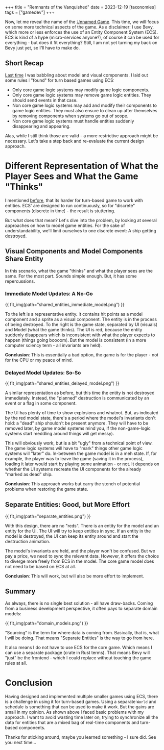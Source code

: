+++
title = "Remnants of the Vanquished"
date = 2023-12-19
[taxonomies]
tags = ["gamedev"]
+++

Now, let me reveal the name of the [Unnamed Game](@/unnamed-game-2/index.md). This time, we will focus on some more technical aspects of the game. As a disclaimer: I use Bevy, which more or less enforces the use of an Entity Component System (ECS). ECS is kind of a hype (micro-services anyone?), of course it can be used for everything - but does it fit everything? Still, I am not yet turning my back on Bevy just yet, so I'll have to make do.

## Short Recap
[Last time](@/unnamed-game-2/index.md#ecs-systems) I was babbling about model and visual components. I laid out some rules I "found" for turn based games using ECS:
* Only core game logic systems may modify game logic components.
* Only core game logic systems may remove game logic entities. They should send events in that case.
* Non core game logic systems may add and modify their components to game logic entities. They must also ensure to clean up after themselves by removing components when systems go out of scope.
* Non core game logic systems must handle entities suddenly disappearing and appearing.

Alas, while I still think those are valid - a more restrictive approach might be necessary. Let's take a step back and re-evaluate the current design approach.

# Different Representation of What the Player Sees and What the Game "Thinks"
I mentioned [before](@/unnamed-game-2/index.md#how-to-design-entities-and-systems-for-a-turn-based-game), that its harder for turn-based game to work with entities. ECS' are designed to run continuously, so for "discrete" components (discrete in time) - the result is stuttering.

But what does that mean? Let's dive into the problem, by looking at several approaches on how to model game entities. For the sake of understandability, we'll limit ourselves to one discrete event: A ship getting destroyed. 

## Visual Components and Model Components Share Entity
In this scenario, what the game "thinks" and what the player sees are the same. For the most part. Sounds simple enough. But, it has some repercussions. 

### Immediate Model Updates: A No-Go
{{ fit_img(path="shared_entities_immediate_model.png") }}

To the left is a representative entity. It contains hit points as a model component and a sprite as a visual component. The entity is in the process of being destroyed. To the right is the game state, separated by UI (visuals) and Model (what the game thinks). The UI is red, because the entity suddenly disappears which is inconsistent with what the player expects to happen (things going boooom). But the model is consistent (in a more computer sciency term - all invariants are held).

**Conclusion**: This is essentially a bad option, the game is for the player - not for the CPU or my peace of mind.

### Delayed Model Updates: So-So
{{ fit_img(path="shared_entities_delayed_model.png") }}

A similar representation as before, but this time the entity is not destroyed immediately. Instead, the "planned" destruction is communicated by an event or a flag in some component.

The UI has plenty of time to show explosions and whatnot. But, as indicated by the red model state, there's a period where the model's invariants don't hold: a "dead" ship shouldn't be present anymore. They will have to be removed later, by game model systems mind you, if the non-game-logic systems start meddling around things will get messy).

This will obviously work, but is a bit "ugly" from a technical point of view. The game logic systems will have to "mark" things other game logic systems will "later" do. In-between the game model is in a meh state. If, for example, the player was to leave the game (saving it in the process), loading it later would start by playing some animation - or not. It depends on whether the UI systems recreate the UI components for the already "marked as dead" ship.


**Conclusion**: This approach works but carry the stench of potential problems when restoring the game state.

## Separate Entities: Good, but More Effort
{{ fit_img(path="separate_entities.png") }}

With this design, there are no "reds". There is an entity for the model and an entity for the UI. The UI will try to keep entities in sync. If an entity in the model is destroyed, the UI can keep its entity around and start the destruction animation. 

The model's invariants are held, and the player won't be confused. But we pay a price, we need to sync the relevant data. However, it offers the choice to diverge more freely from ECS in the model. The core game model does not need to be based on ECS at all.

**Conclusion**: This will work, but will also be more effort to implement.

## Summary
As always, there is no single best solution - all have draw-backs. Coming from a business development perspective, it often pays to separate domain models:

{{ fit_img(path="domain_models.png") }}

"Sourcing" is the term for where data is coming from. Basically, that is, what I will be doing. That means "Separate Entities" is the way to go from here.

It also means I do not have to use ECS for the core game. Which means I can use a separate package (crate in Rust terms). That means Bevy will "just" be the frontend - which I could replace without touching the game rules at all.

# Conclusion
Having designed and implemented multiple smaller games using ECS, there is a challenge in using it for turn-based games. Using a separate `World` and schedule is something that can be used to make it work. But the gains are small in my opinion. As shown above I faced basic problems with my approach. I want to avoid wasting time later on, trying to synchronize all the data for entities that are a mixed bag of real-time components and turn-based components.

Thanks for sticking around, maybe you learned something - I sure did. See you next time...
